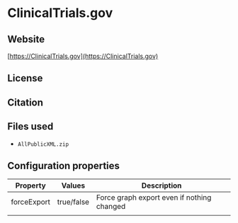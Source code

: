 # ClinicalTrials.gov



## Website

[https://ClinicalTrials.gov](https://ClinicalTrials.gov)

## License



## Citation



## Files used

  * ```AllPublicXML.zip```

## Configuration properties

| Property       | Values     | Description |
| -------------- | ---------- | ----------- |
| forceExport    | true/false | Force graph export even if nothing changed |
|                |            |             |
